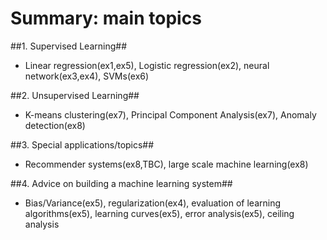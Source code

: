 # Summary: main topics 
##1. Supervised Learning##
   - Linear regression(ex1,ex5), Logistic regression(ex2), neural network(ex3,ex4), SVMs(ex6)

##2. Unsupervised Learning##
   - K-means clustering(ex7), Principal Component Analysis(ex7), Anomaly detection(ex8)

##3. Special applications/topics##
   - Recommender systems(ex8,TBC), large scale machine learning(ex8)

##4. Advice on building a machine learning system##
   - Bias/Variance(ex5), regularization(ex4), evaluation of learning algorithms(ex5), 
     learning curves(ex5), error analysis(ex5), ceiling analysis
